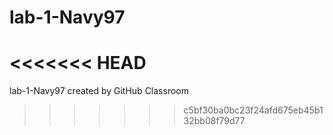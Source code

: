 # lab-1-Navy97
<<<<<<< HEAD
=======
lab-1-Navy97 created by GitHub Classroom
>>>>>>> c5bf30ba0bc23f24afd675eb45b132bb08f79d77
